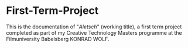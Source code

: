 # First-Term-Project

This is the documentation of "*Aletsch*" (working title), a first term project completed as part of my Creative Technology Masters programme at the Filmuniversity Babelsberg KONRAD WOLF. 
